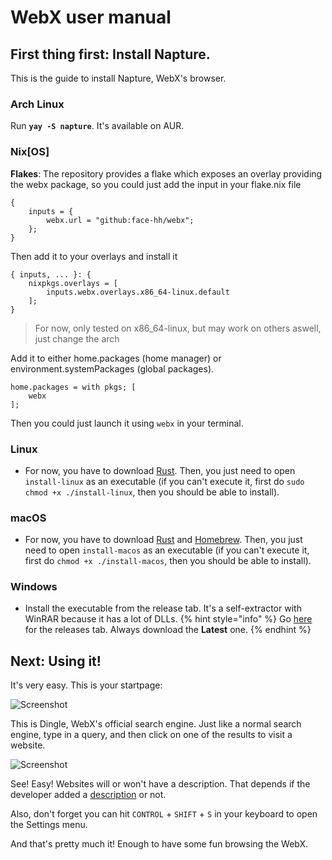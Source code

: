 # WebX user manual

## First thing first: Install Napture.

This is the guide to install Napture, WebX's browser.

### Arch Linux
Run **`yay -S napture`**. It's available on AUR.

### Nix[OS]
**Flakes**: The repository provides a flake which exposes an overlay providing the webx package, so you could just add the input in your flake.nix file

```nix{3}
{
    inputs = {
        webx.url = "github:face-hh/webx";
    };
}
```

Then add it to your overlays and install it

```nix{3}
{ inputs, ... }: {
    nixpkgs.overlays = [
        inputs.webx.overlays.x86_64-linux.default
    ];
}
```

> For now, only tested on x86_64-linux, but may work on others aswell, just change the arch

Add it to either home.packages (home manager) or environment.systemPackages (global packages).

```nix{2}
home.packages = with pkgs; [
    webx
];
```

Then you could just launch it using `webx` in your terminal.

### Linux
- For now, you have to download [Rust](https://www.rust-lang.org/tools/install). Then, you just need to open `install-linux` as an executable (if you can't execute it, first do `sudo chmod +x ./install-linux`, then you should be able to install).

### macOS
- For now, you have to download [Rust](https://www.rust-lang.org/tools/install) and [Homebrew](https://brew.sh). Then, you just need to open `install-macos` as an executable (if you can't execute it, first do `chmod +x ./install-macos`, then you should be able to install).

### Windows
- Install the executable from the release tab. It's a self-extractor with WinRAR because it has a lot of DLLs.
{% hint style="info" %}
Go [here](https://github.com/face-hh/webx/releases) for the releases tab. Always download the **Latest** one.
{% endhint %}

## **Next: Using it!**

It's very easy. This is your startpage:

![Screenshot](/png1.png)

This is Dingle, WebX's official search engine. Just like a normal search engine, type in a query, and then click on one of the results to visit a website.

![Screenshot](/png2.png)

See! Easy! Websites will or won't have a description. That depends if the developer added a [description](htmlpp.md#meta) or not.

Also, don't forget you can hit `CONTROL` + `SHIFT` + `S` in your keyboard to open the Settings menu.

And that's pretty much it! Enough to have some fun browsing the WebX.
